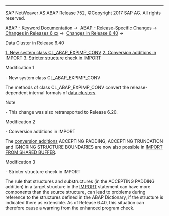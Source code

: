   

* * *

SAP NetWeaver AS ABAP Release 752, ©Copyright 2017 SAP AG. All rights reserved.

[ABAP - Keyword Documentation](javascript:call_link\('abenabap.htm'\)) →  [ABAP - Release-Specific Changes](javascript:call_link\('abennews.htm'\)) →  [Changes in Releases 6.xx](javascript:call_link\('abennews-6.htm'\)) →  [Changes in Release 6.40](javascript:call_link\('abennews-640.htm'\)) → 

Data Cluster in Release 6.40

[1\. New system class CL\_ABAP\_EXPIMP\_CONV](#!ABAP_MODIFICATION_1@1@)
[
2\. Conversion additions in IMPORT](#!ABAP_MODIFICATION_2@2@)
[
3\. Stricter structure check in IMPORT](#!ABAP_MODIFICATION_3@3@)

Modification 1

\- New system class CL\_ABAP\_EXPIMP\_CONV

The methods of class CL\_ABAP\_EXPIMP\_CONV convert the release-dependent internal formats of [data clusters](javascript:call_link\('abendata_cluster_glosry.htm'\) "Glossary Entry").

Note

\- This change was also retransported to Release 6.20.

Modification 2

\- Conversion additions in IMPORT

The [conversion additions](javascript:call_link\('abapimport_conversion.htm'\)) ACCEPTING PADDING, ACCEPTING TRUNCATION and IGNORING STRUCTURE BOUNDARIES are now also possible in [IMPORT FROM SHARED BUFFER](javascript:call_link\('abapimport_medium.htm'\)).

Modification 3

\- Stricter structure check in IMPORT

The rule that structures and substructures (in the ACCEPTING PADDING addition) in a target structure in the [IMPORT](javascript:call_link\('abapimport_parameterlist.htm'\)) statement can have more components than the source structure, can lead to problems during reference to the structures defined in the ABAP Dictionary, if the structure is indicated there as extensible. As of Release 6.40, this situation can therefore cause a warning from the enhanced program check.
